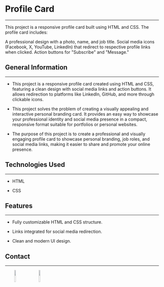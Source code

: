 <h1>Profile Card</h1>
<hr><p>This project is a responsive profile card built using HTML and CSS. The profile card includes:</p>
<p>A professional design with a photo, name, and job title.
Social media icons (Facebook, X, YouTube, LinkedIn) that redirect to respective profile links when clicked.
Action buttons for "Subscribe" and "Message."</p><h2>General Information</h2>
<hr><ul>
<li>This project is a responsive profile card created using HTML and CSS, featuring a clean design with social media links and action buttons. It allows redirection to platforms like LinkedIn, GitHub, and more through clickable icons.</li>
</ul><ul>
<li>This project solves the problem of creating a visually appealing and interactive personal branding card. It provides an easy way to showcase your professional identity and social media presence in a compact, responsive format suitable for portfolios or personal websites.</li>
</ul><ul>
<li>The purpose of this project is to create a professional and visually engaging profile card to showcase personal branding, job roles, and social media links, making it easier to share and promote your online presence.</li>
</ul><h2>Technologies Used</h2>
<hr><ul>
<li>HTML</li>
</ul><ul>
<li>CSS</li>
</ul><h2>Features</h2>
<hr><ul>
<li>Fully customizable HTML and CSS structure.</li>
</ul><ul>
<li>Links integrated for social media redirection.</li>
</ul><ul>
<li>Clean and modern UI design.</li>
</ul><h2>Contact</h2>
<hr><p><span style="margin-right: 30px;"></span><a href="https://www.linkedin.com/in/mithunsivakumar-s17/"><img target="_blank" src="https://cdn.jsdelivr.net/gh/devicons/devicon/icons/linkedin/linkedin-original.svg" style="width: 10%;"></a><span style="margin-right: 30px;"></span><a href="https://github.com/MITHUN-17"><img target="_blank" src="https://cdn.jsdelivr.net/gh/devicons/devicon/icons/github/github-original.svg" style="width: 10%;"></a></p>